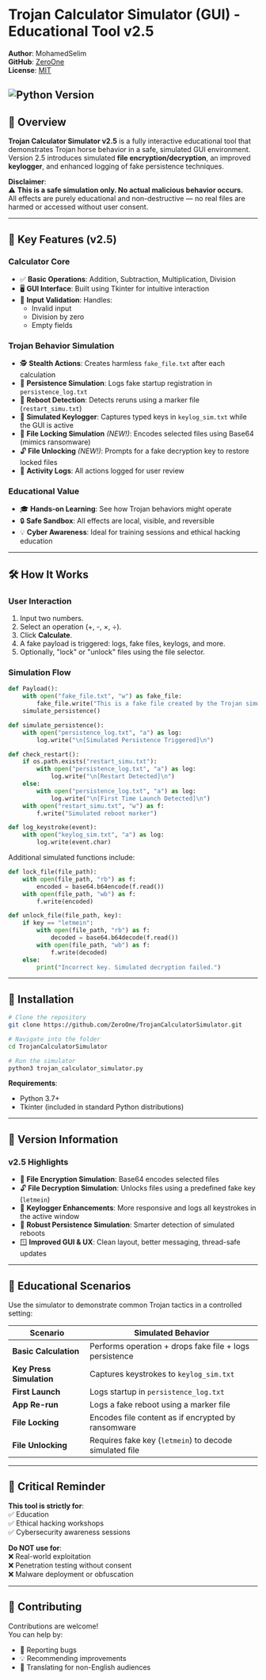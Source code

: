
# Trojan Calculator Simulator (GUI) - Educational Tool v2.5

**Author**: MohamedSelim  
**GitHub**: [ZeroOne](https://github.com/MohamedSelimMah)  
**License**: [MIT](LICENSE)  

![Python Version](https://img.shields.io/badge/Python-3.7%2B-blue)  
---

## 📖 Overview

**Trojan Calculator Simulator v2.5** is a fully interactive educational tool that demonstrates Trojan horse behavior in a safe, simulated GUI environment. Version 2.5 introduces simulated **file encryption/decryption**, an improved **keylogger**, and enhanced logging of fake persistence techniques.

**Disclaimer**:  
⚠️ **This is a safe simulation only. No actual malicious behavior occurs.**  
All effects are purely educational and non-destructive — no real files are harmed or accessed without user consent.

---

## 🎯 Key Features (v2.5)

### Calculator Core
- ✅ **Basic Operations**: Addition, Subtraction, Multiplication, Division
- 🖥️ **GUI Interface**: Built using Tkinter for intuitive interaction
- 🚫 **Input Validation**: Handles:
  - Invalid input
  - Division by zero
  - Empty fields

### Trojan Behavior Simulation
- 🕵️ **Stealth Actions**: Creates harmless `fake_file.txt` after each calculation
- 🔁 **Persistence Simulation**: Logs fake startup registration in `persistence_log.txt`
- 🔄 **Reboot Detection**: Detects reruns using a marker file (`restart_simu.txt`)
- 🔡 **Simulated Keylogger**: Captures typed keys in `keylog_sim.txt` while the GUI is active
- 🔐 **File Locking Simulation** *(NEW!)*: Encodes selected files using Base64 (mimics ransomware)
- 🔓 **File Unlocking** *(NEW!)*: Prompts for a fake decryption key to restore locked files
- 📜 **Activity Logs**: All actions logged for user review

### Educational Value
- 🎓 **Hands-on Learning**: See how Trojan behaviors might operate
- 🔒 **Safe Sandbox**: All effects are local, visible, and reversible
- 💡 **Cyber Awareness**: Ideal for training sessions and ethical hacking education

---

## 🛠️ How It Works

### User Interaction
1. Input two numbers.
2. Select an operation (+, -, ×, ÷).
3. Click **Calculate**.
4. A fake payload is triggered: logs, fake files, keylogs, and more.
5. Optionally, "lock" or "unlock" files using the file selector.

### Simulation Flow

```python
def Payload():
    with open("fake_file.txt", "w") as fake_file:
        fake_file.write("This is a fake file created by the Trojan simulator.")
    simulate_persistence()

def simulate_persistence():
    with open("persistence_log.txt", "a") as log:
        log.write("\n[Simulated Persistence Triggered]\n")

def check_restart():
    if os.path.exists("restart_simu.txt"):
        with open("persistence_log.txt", "a") as log:
            log.write("\n[Restart Detected]\n")
    else:
        with open("persistence_log.txt", "a") as log:
            log.write("\n[First Time Launch Detected]\n")
    with open("restart_simu.txt", "w") as f:
        f.write("Simulated reboot marker")

def log_keystroke(event):
    with open("keylog_sim.txt", "a") as log:
        log.write(event.char)
```

Additional simulated functions include:

```python
def lock_file(file_path):
    with open(file_path, "rb") as f:
        encoded = base64.b64encode(f.read())
    with open(file_path, "wb") as f:
        f.write(encoded)

def unlock_file(file_path, key):
    if key == "letmein":
        with open(file_path, "rb") as f:
            decoded = base64.b64decode(f.read())
        with open(file_path, "wb") as f:
            f.write(decoded)
    else:
        print("Incorrect key. Simulated decryption failed.")
```

---

## 🚀 Installation

```bash
# Clone the repository
git clone https://github.com/ZeroOne/TrojanCalculatorSimulator.git

# Navigate into the folder
cd TrojanCalculatorSimulator

# Run the simulator
python3 trojan_calculator_simulator.py
```

**Requirements**:  
- Python 3.7+
- Tkinter (included in standard Python distributions)

---

## 📜 Version Information

### v2.5 Highlights
- 🔐 **File Encryption Simulation**: Base64 encodes selected files
- 🔓 **File Decryption Simulation**: Unlocks files using a predefined fake key (`letmein`)
- 🧠 **Keylogger Enhancements**: More responsive and logs all keystrokes in the active window
- 📁 **Robust Persistence Simulation**: Smarter detection of simulated reboots
- 🪟 **Improved GUI & UX**: Clean layout, better messaging, thread-safe updates

---

## 📌 Educational Scenarios

Use the simulator to demonstrate common Trojan tactics in a controlled setting:

| Scenario                  | Simulated Behavior                                             |
|---------------------------|----------------------------------------------------------------|
| **Basic Calculation**     | Performs operation + drops fake file + logs persistence       |
| **Key Press Simulation**  | Captures keystrokes to `keylog_sim.txt`                       |
| **First Launch**          | Logs startup in `persistence_log.txt`                         |
| **App Re-run**            | Logs a fake reboot using a marker file                        |
| **File Locking**          | Encodes file content as if encrypted by ransomware            |
| **File Unlocking**        | Requires fake key (`letmein`) to decode simulated file        |

---

## 🛑 Critical Reminder

**This tool is strictly for**:  
✅ Education  
✅ Ethical hacking workshops  
✅ Cybersecurity awareness sessions  

**Do NOT use for**:  
❌ Real-world exploitation  
❌ Penetration testing without consent  
❌ Malware deployment or obfuscation  

---

## 🤝 Contributing

Contributions are welcome!  
You can help by:
- 🐛 Reporting bugs
- 💡 Recommending improvements
- 📖 Translating for non-English audiences
